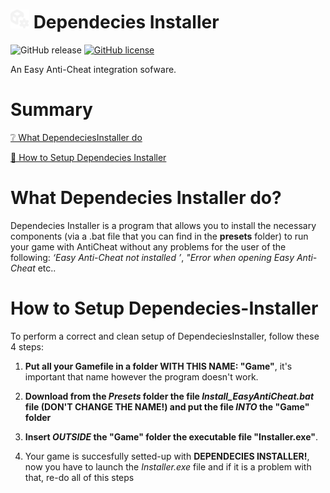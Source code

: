 # <img src="src/icon.png" alt="Icon" width="30px" height="30px"> **Dependecies Installer**

![GitHub release](https://img.shields.io/github/v/release/Play-Epik-Inc/DependeciesInstaller?color=009dff) [![GitHub license](https://img.shields.io/badge/license-MIT-blue.svg)](https://github.com/Play-Epik-Inc/DependeciesInstaller/blob/main/LICENSE)

An Easy Anti-Cheat integration sofware.

# **Summary**

[❔ What DependeciesInstaller do](#what-dependecies-installer-do)

[🚀 How to Setup Dependecies Installer](#how-to-setup-dependecies-installer)

# **What Dependecies Installer do?**
Dependecies Installer is a program that allows you to install the necessary components (via a .bat file that you can find in the **presets** folder) to run your game with AntiCheat without any problems for the user of the following: *‘Easy Anti-Cheat not installed ’*, *"Error when opening Easy Anti-Cheat* etc..

# **How to Setup Dependecies-Installer**

To perform a correct and clean setup of DependeciesInstaller, follow these 4 steps:

1. **Put all your Gamefile in a folder WITH THIS NAME: "Game"**, it's important that name however the program doesn't work.

2. **Download from the *Presets* folder the file *Install_EasyAntiCheat.bat* file (DON'T CHANGE THE NAME!) and put the file *INTO* the "Game" folder**

3. **Insert *OUTSIDE* the "Game" folder the executable file "Installer.exe"**.

4. Your game is succesfully setted-up with **DEPENDECIES INSTALLER!**, now you have to launch the *Installer.exe* file and if it is a problem with that, re-do all of this steps